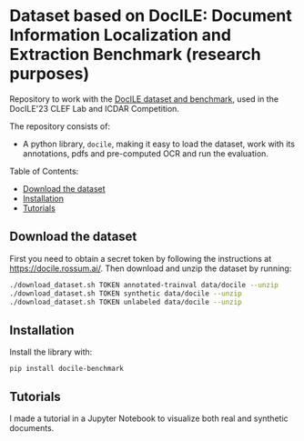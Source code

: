 # Dataset based on DocILE: Document Information Localization and Extraction Benchmark (research purposes)

Repository to work with the [DocILE dataset and benchmark](https://docile.rossum.ai/), used in the DocILE'23 CLEF Lab and ICDAR Competition.

The repository consists of:
* A python library, `docile`, making it easy to load the dataset, work with its annotations, pdfs and pre-computed OCR and run the evaluation.

Table of Contents:
* [Download the dataset](#download-the-dataset)
* [Installation](#installation)
* [Tutorials](tutorials/) 

## Download the dataset

First you need to obtain a secret token by following the instructions at https://docile.rossum.ai/. Then download and unzip the dataset by running:
```bash
./download_dataset.sh TOKEN annotated-trainval data/docile --unzip
./download_dataset.sh TOKEN synthetic data/docile --unzip
./download_dataset.sh TOKEN unlabeled data/docile --unzip
```

## Installation

Install the library with:
```shell
pip install docile-benchmark
```

## Tutorials

I made a tutorial in a Jupyter Notebook to visualize both real and synthetic documents.
